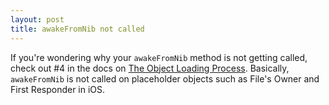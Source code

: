 ```yaml
---
layout: post
title: awakeFromNib not called
---
```


If you're wondering why your `awakeFromNib` method is not getting called, check out #4 in the docs on [The Object Loading Process](https://developer.apple.com/library/mac/#DOCUMENTATION/Cocoa/Conceptual/LoadingResources/CocoaNibs/CocoaNibs.html#//apple_ref/doc/uid/10000051i-CH4-SW19).  Basically, `awakeFromNib` is not called on placeholder objects such as File's Owner and First Responder in iOS.

